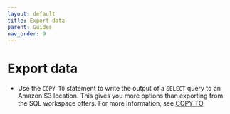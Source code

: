 ```yaml
---
layout: default
title: Export data
parent: Guides
nav_order: 9
---
```


# Export data

* Use the `COPY TO` statement to write the output of a `SELECT` query to an Amazon S3 location. This gives you more options than exporting from the SQL workspace offers. For more information, see [COPY TO](../sql_reference/commands/data-management/copy-to.md).
